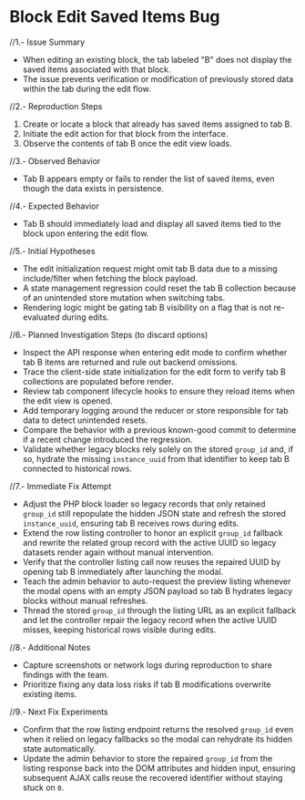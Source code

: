 # Block Edit Saved Items Bug

//1.- Issue Summary
- When editing an existing block, the tab labeled "B" does not display the saved items associated with that block.
- The issue prevents verification or modification of previously stored data within the tab during the edit flow.

//2.- Reproduction Steps
1. Create or locate a block that already has saved items assigned to tab B.
2. Initiate the edit action for that block from the interface.
3. Observe the contents of tab B once the edit view loads.

//3.- Observed Behavior
- Tab B appears empty or fails to render the list of saved items, even though the data exists in persistence.

//4.- Expected Behavior
- Tab B should immediately load and display all saved items tied to the block upon entering the edit flow.

//5.- Initial Hypotheses
- The edit initialization request might omit tab B data due to a missing include/filter when fetching the block payload.
- A state management regression could reset the tab B collection because of an unintended store mutation when switching tabs.
- Rendering logic might be gating tab B visibility on a flag that is not re-evaluated during edits.

//6.- Planned Investigation Steps (to discard options)
- Inspect the API response when entering edit mode to confirm whether tab B items are returned and rule out backend omissions.
- Trace the client-side state initialization for the edit form to verify tab B collections are populated before render.
- Review tab component lifecycle hooks to ensure they reload items when the edit view is opened.
- Add temporary logging around the reducer or store responsible for tab data to detect unintended resets.
- Compare the behavior with a previous known-good commit to determine if a recent change introduced the regression.
- Validate whether legacy blocks rely solely on the stored `group_id` and, if so, hydrate the missing `instance_uuid` from that identifier to keep tab B connected to historical rows.

//7.- Immediate Fix Attempt
- Adjust the PHP block loader so legacy records that only retained `group_id` still repopulate the hidden JSON state and refresh the stored `instance_uuid`, ensuring tab B receives rows during edits.
- Extend the row listing controller to honor an explicit `group_id` fallback and rewrite the related group record with the active UUID so legacy datasets render again without manual intervention.
- Verify that the controller listing call now reuses the repaired UUID by opening tab B immediately after launching the modal.
- Teach the admin behavior to auto-request the preview listing whenever the modal opens with an empty JSON payload so tab B hydrates legacy blocks without manual refreshes.
- Thread the stored `group_id` through the listing URL as an explicit fallback and let the controller repair the legacy record when the active UUID misses, keeping historical rows visible during edits.

//8.- Additional Notes
- Capture screenshots or network logs during reproduction to share findings with the team.
- Prioritize fixing any data loss risks if tab B modifications overwrite existing items.

//9.- Next Fix Experiments
- Confirm that the row listing endpoint returns the resolved `group_id` even when it relied on legacy fallbacks so the modal can rehydrate its hidden state automatically.
- Update the admin behavior to store the repaired `group_id` from the listing response back into the DOM attributes and hidden input, ensuring subsequent AJAX calls reuse the recovered identifier without staying stuck on `0`.
